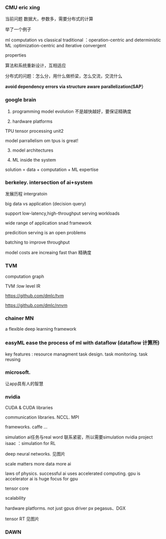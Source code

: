 ### CMU eric xing

当前问题 数据大，参数多，需要分布式的计算

举了一个例子

ml computation vs classical 
traditional ：operation-centric and deterministic
ML :optimization-centric and iterative convergent

properties

算法和系统重新设计，互相适应

分布式的问题：怎么分，用什么做桥梁，怎么交流，交流什么

**avoid dependency errors via structure aware parallelization(SAP）**

### google brain

1. programming model evolution
   不是越快越好，要保证精确度
   
2. hardware 	platforms
   
  TPU tensor processing unit2
  
  model parrallelism om tpus is great!
  
3. model architectures
   
4. ML inside the system

solution = data + computation + ML expertise


### berkeley. intersection of ai+system

发展历程  intergratoin 

big data vs application (decision query)

support low-latency,high-throughput serving workloads

wide range of application snad framework

predicition serving is an open problems

batching to improve throughput 

model costs are increaing fast than 精确度


### TVM
computation graph

TVM :low level IR

https://github.com/dmlc/tvm

https://github.com/dmlc/nnvm


### chainer MN

 a flexible deep learning framework
 
### easyML  ease the process of ml with dataflow (dataflow 计算所)

key features :   resource managment   task design.   task monitoring.  task reusing 
 
### microsoft. 
让app具有人的智慧

### nvidia
CUDA & CUDA libraries

communication libraries. NCCL. MPI

frameworks. caffe ...

simulation ai任务与real word 联系紧密，所以需要simulation   nvidia project isaac ：simulation for RL

deep neural networks. 见图片

scale matters  more data more ai

laws of physics. successful ai uses accelerated  computing.  gpu is accelerator ai is huge focus for gpu

tensor core 

scalability

hardware platforms. not just gpus  driver px pegasus、DGX

tensor RT  见图片

### DAWN 
























